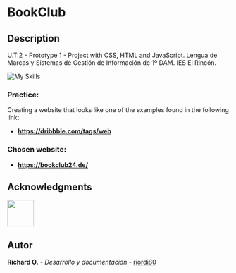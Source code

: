 # BookClub

## Description
U.T.2 - Prototype 1 - Project with CSS, HTML and JavaScript.
Lengua de Marcas y Sistemas de Gestión de Información de 1º DAM. IES El Rincón.

![My Skills](https://skillicons.dev/icons?i=js,html,css)


### Practice:
Creating a website that looks like one of the examples found in the following link:

* **https://dribbble.com/tags/web**


### Chosen website:

* **https://bookclub24.de/**


## Acknowledgments
[<img src="https://github.com/tcrurav.png" width="60px;"/><br /></a></sub>](https://github.com/tcrurav)


## Autor
**Richard O.** - *Desarrollo y documentación* - [riordi80](https://github.com/riordi80)
